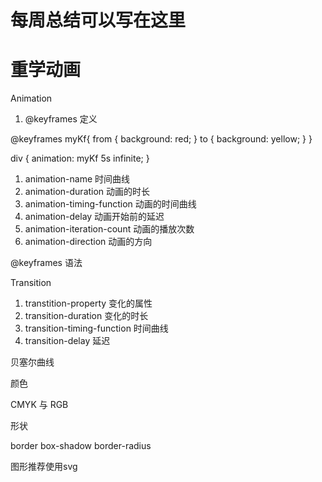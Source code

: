 # 每周总结可以写在这里

# 重学动画
Animation

1. @keyframes 定义

@keyframes myKf{
    from {
        background: red;
    }
    to {
        background: yellow;
    }
}

div {
    animation: myKf 5s infinite;
}

1. animation-name 时间曲线
2. animation-duration 动画的时长
3. animation-timing-function 动画的时间曲线
4. animation-delay 动画开始前的延迟
5. animation-iteration-count 动画的播放次数
6. animation-direction 动画的方向

@keyframes 语法


Transition

1. transtition-property 变化的属性
2. transition-duration 变化的时长
3. transition-timing-function 时间曲线
4. transition-delay 延迟

贝塞尔曲线

颜色

CMYK 与 RGB

形状

border
box-shadow
border-radius

图形推荐使用svg



